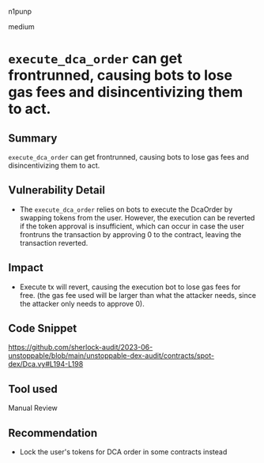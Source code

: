 n1punp

medium

# `execute_dca_order` can get frontrunned, causing bots to lose gas fees and disincentivizing them to act.

## Summary
`execute_dca_order` can get frontrunned, causing bots to lose gas fees and disincentivizing them to act.

## Vulnerability Detail
- The `execute_dca_order` relies on bots to execute the DcaOrder by swapping tokens from the user. However, the execution can be reverted if the token approval is insufficient, which can occur in case the user frontruns the transaction by approving 0 to the contract, leaving the transaction reverted.

## Impact
- Execute tx will revert, causing the execution bot to lose gas fees for free. (the gas fee used will be larger than what the attacker needs, since the attacker only needs to approve 0).

## Code Snippet
https://github.com/sherlock-audit/2023-06-unstoppable/blob/main/unstoppable-dex-audit/contracts/spot-dex/Dca.vy#L194-L198

## Tool used

Manual Review

## Recommendation
- Lock the user's tokens for DCA order in some contracts instead